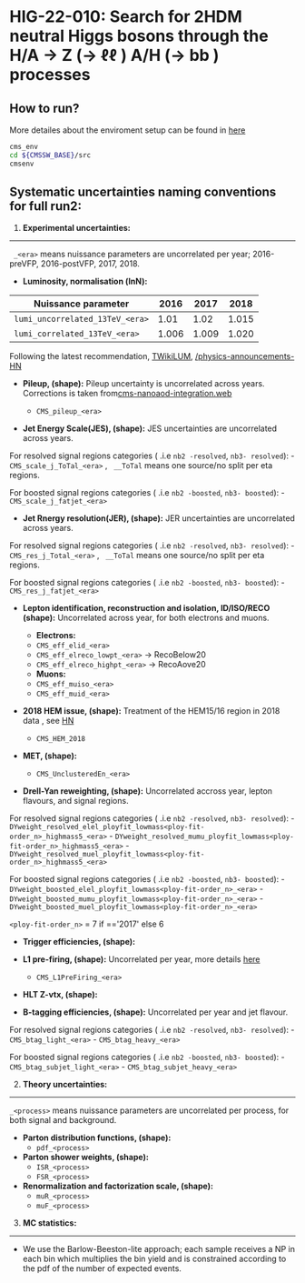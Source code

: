 # HIG-22-010: Search for 2HDM neutral Higgs bosons through the H/A → Z (→ ℓℓ ) A/H (→ bb ) processes

## How to run? 
More detailes about the enviroment setup can be found in [here](https://github.com/kjaffel/ZA_FullAnalysis/blob/master/ZAStatAnalysis/README.md)
```bash
cms_env
cd ${CMSSW_BASE}/src
cmsenv
```
## Systematic uncertainties naming conventions for full run2:

1. **Experimental uncertainties:**
-----
`` _<era>`` means nuissance parameters are uncorrelated per year; 2016-preVFP, 2016-postVFP, 2017, 2018.

- **Luminosity, normalisation (lnN):**
<!-- TABLE_GENERATE_START -->
| Nuissance parameter                    | 2016 | 2017 | 2018  |
| -------------------------------------  | ---- | ---- | ----- |
| ``lumi_uncorrelated_13TeV_<era>``      | 1.01 | 1.02 | 1.015 |
| ``lumi_correlated_13TeV_<era>``        | 1.006| 1.009| 1.020 |
<!-- TABLE_GENERATE_END -->
Following the latest recommendation, [TWikiLUM](https://twiki.cern.ch/twiki/bin/view/CMS/TWikiLUM?rev=167#LumiComb), [/physics-announcements-HN](https://hypernews.cern.ch/HyperNews/CMS/get/physics-announcements/6191.html?inline=-1)

- **Pileup, (shape):** 
Pileup uncertainty is uncorrelated across years. Corrections is taken from[cms-nanoaod-integration.web](https://cms-nanoaod-integration.web.cern.ch/commonJSONSFs/LUMI_puWeights_Run2_UL/)
    - ``CMS_pileup_<era>``

- **Jet Energy Scale(JES), (shape):**
JES uncertainties are uncorrelated across years.

For resolved signal regions categories ( .i.e ``nb2 -resolved``, ``nb3- resolved``):
    - ``CMS_scale_j_ToTal_<era>``
, `` __ToTal`` means one source/no split per eta regions.

For boosted signal regions categories ( .i.e ``nb2 -boosted``, ``nb3- boosted``):
    - ``CMS_scale_j_fatjet_<era>``

- **Jet Rnergy resolution(JER), (shape):**
JER uncertainties are uncorrelated across years.

For resolved signal regions categories ( .i.e ``nb2 -resolved``, ``nb3- resolved``):
    - ``CMS_res_j_Total_<era>``
, `` __ToTal`` means one source/no split per eta regions.

For boosted signal regions categories ( .i.e ``nb2 -boosted``, ``nb3- boosted``):
    - ``CMS_res_j_fatjet_<era>``

- **Lepton identification, reconstruction and isolation, ID/ISO/RECO (shape):**
Uncorrelated across year, for both electrons and muons.
    - **Electrons:**
    - ``CMS_eff_elid_<era>``
    - ``CMS_eff_elreco_lowpt_<era>``    →  RecoBelow20
    - ``CMS_eff_elreco_highpt_<era>``   →  RecoAove20
    - **Muons:**
    - ``CMS_eff_muiso_<era>``
    - ``CMS_eff_muid_<era>``

- **2018 HEM issue, (shape):**
Treatment of the HEM15/16 region in 2018 data , see [HN](https://hypernews.cern.ch/HyperNews/CMS/get/JetMET/2000.html)
    - ``CMS_HEM_2018``

- **MET, (shape):**
    - ``CMS_UnclusteredEn_<era>``

- **Drell-Yan reweighting, (shape):**
Uncorrelated accross year, lepton flavours, and signal regions.

For resolved signal regions categories ( .i.e ``nb2 -resolved``, ``nb3- resolved``):
    - ``DYweight_resolved_elel_ployfit_lowmass<ploy-fit-order_n>_highmass5_<era>``
    - ``DYweight_resolved_mumu_ployfit_lowmass<ploy-fit-order_n>_highmass5_<era>``
    - ``DYweight_resolved_muel_ployfit_lowmass<ploy-fit-order_n>_highmass5_<era>``

For boosted signal regions categories ( .i.e ``nb2 -boosted``, ``nb3- boosted``):
    - ``DYweight_boosted_elel_ployfit_lowmass<ploy-fit-order_n>_<era>``
    - ``DYweight_boosted_mumu_ployfit_lowmass<ploy-fit-order_n>_<era>``
    - ``DYweight_boosted_muel_ployfit_lowmass<ploy-fit-order_n>_<era>``

``<ploy-fit-order_n>`` = 7 if <era>=='2017' else 6

- **Trigger efficiencies, (shape):**

- **L1 pre-firing, (shape):**
Uncorrelated per year, more details [here](https://twiki.cern.ch/twiki/bin/viewauth/CMS/L1PrefiringWeightRecipe)
    - ``CMS_L1PreFiring_<era>``

- **HLT Z-vtx, (shape):**

- **B-tagging efficiencies, (shape):**
Uncorrelated per year and jet flavour.

For resolved signal regions categories ( .i.e ``nb2 -resolved``, ``nb3- resolved``):
    - ``CMS_btag_light_<era>``
    - ``CMS_btag_heavy_<era>``

For boosted signal regions categories ( .i.e ``nb2 -boosted``, ``nb3- boosted``):
    - ``CMS_btag_subjet_light_<era>``
    - ``CMS_btag_subjet_heavy_<era>``

2. **Theory uncertainties:**
-----

``_<process>`` means nuissance parameters are uncorrelated per process, for both signal and background.
- **Parton distribution functions, (shape):**
    - ``pdf_<process>``
- **Parton shower weights, (shape):**
    - ``ISR_<process>``
    - ``FSR_<process>``
- **Renormalization and factorization scale, (shape):**
    - ``muR_<process>``
    - ``muF_<process>``

3. **MC statistics:**
-----

- We use the Barlow-Beeston-lite approach; each sample receives a NP in each bin which multiplies the bin yield and is constrained according to the pdf of the number of expected events.
